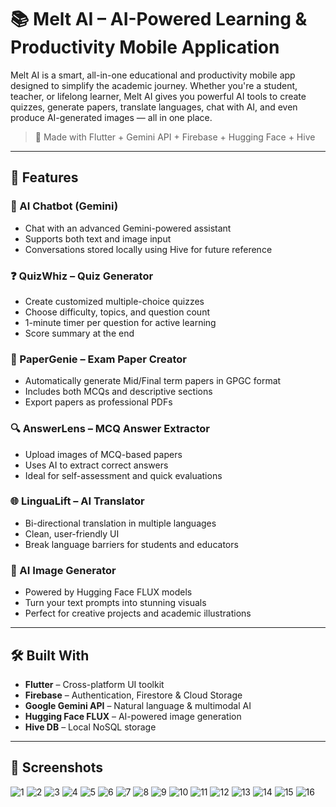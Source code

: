 # 📚 Melt AI –  AI-Powered Learning & Productivity Mobile Application

Melt AI is a smart, all-in-one educational and productivity mobile app designed to simplify the academic journey. Whether you're a student, teacher, or lifelong learner, Melt AI gives you powerful AI tools to create quizzes, generate papers, translate languages, chat with AI, and even produce AI-generated images — all in one place.

> 🔗 Made with Flutter + Gemini API + Firebase + Hugging Face + Hive

---

## 🚀 Features

### 🧠 AI Chatbot (Gemini)
- Chat with an advanced Gemini-powered assistant
- Supports both text and image input
- Conversations stored locally using Hive for future reference

### ❓ QuizWhiz – Quiz Generator
- Create customized multiple-choice quizzes
- Choose difficulty, topics, and question count
- 1-minute timer per question for active learning
- Score summary at the end

### 📝 PaperGenie – Exam Paper Creator
- Automatically generate Mid/Final term papers in GPGC format
- Includes both MCQs and descriptive sections
- Export papers as professional PDFs

### 🔍 AnswerLens – MCQ Answer Extractor
- Upload images of MCQ-based papers
- Uses AI to extract correct answers
- Ideal for self-assessment and quick evaluations

### 🌐 LinguaLift – AI Translator
- Bi-directional translation in multiple languages
- Clean, user-friendly UI
- Break language barriers for students and educators

### 🎨 AI Image Generator
- Powered by Hugging Face FLUX models
- Turn your text prompts into stunning visuals
- Perfect for creative projects and academic illustrations

---

## 🛠️ Built With

- **Flutter** – Cross-platform UI toolkit  
- **Firebase** – Authentication, Firestore & Cloud Storage  
- **Google Gemini API** – Natural language & multimodal AI  
- **Hugging Face FLUX** – AI-powered image generation  
- **Hive DB** – Local NoSQL storage  

---

## 📸 Screenshots

![1](https://github.com/user-attachments/assets/a19cc999-304a-472d-be68-57b93f4d1ad8)
![2](https://github.com/user-attachments/assets/40af41a1-a48b-4593-a912-08ed8732c1bd)
![3](https://github.com/user-attachments/assets/052d6d52-f2bc-4cc6-92a9-f70cd28c93f8)
![4](https://github.com/user-attachments/assets/d569d448-bb49-4720-9de0-c8af7ec77105)
![5](https://github.com/user-attachments/assets/b6ef576c-81b1-420f-82b7-51a0d4a716ff)
![6](https://github.com/user-attachments/assets/6ca71aec-fa4e-45f5-a9d7-6d13d16b87a3)
![7](https://github.com/user-attachments/assets/840f0f34-84f4-450c-af68-113cbe267dfe)
![8](https://github.com/user-attachments/assets/39908335-8271-4bb2-92ee-7b4a0ad2fc93)
![9](https://github.com/user-attachments/assets/544653ea-c44c-4baf-953b-d84dcaa7aecd)
![10](https://github.com/user-attachments/assets/8df2e175-5ce4-43d4-8396-57dec25cc1c1)
![11](https://github.com/user-attachments/assets/57f7f80c-31f6-4678-acbf-aa42759e8e66)
![12](https://github.com/user-attachments/assets/070ba725-6b48-4682-a5db-63c8fa7eca14)
![13](https://github.com/user-attachments/assets/b17cb4f0-0dac-4920-8f8b-f7e313eb6761)
![14](https://github.com/user-attachments/assets/19f9a2f5-cfbf-4d38-b50b-e219174f2a29)
![15](https://github.com/user-attachments/assets/f2821831-3da0-45c8-91ec-d089ac3ef1b2)
![16](https://github.com/user-attachments/assets/282be759-7e94-47e9-8795-df9aa7f9be88)


